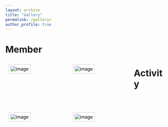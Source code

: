 ```yaml
---
layout: archive
title: "Gallery"
permalink: /gallery/
author_profile: true
---
```

<style type="text/css">
.gallery {
	list-style: none;
	margin: 0;
	padding: 0;
}
.gallery li {
	padding: 10px;
	margin: 0;
	float: left;
	position: relative;
	width: 180px;
	height: 130px;
}
.gallery img {
	background: #fff;
	border: solid 1px #ccc;
	padding: 5px;
}
.gallery li:hover img {
	border-color: #999;
}
.gallery em {
	width: 102px;
	background: url(images/bubble.gif) no-repeat;
	padding: 3px 0 6px;
	display: none;
	position: absolute;
	top: -2px;
	left: 50px;
	font-style: normal;
	text-align: center;
}
.gallery a {
	text-decoration: none;
	color: #000;
}
.gallery a:hover em {
	display: block;
}
</style>

# Member

<ul class="gallery">
	<li><a href="#"><em>Abstract</em><img src="/images/Myphoto.jpg" alt="image" /></a></li>
	<li><a href="#"><em>Ab</em><img src="/images/bio-photo.jpg" alt="image" /></a></li>
	<li><a href="#"><em>Abs</em><img src="/images/foo-bar-identity.jpg" alt="image" /></a></li>
	<li><a href="#"><em>Abst</em><img src="/images/Myphoto.jpg" alt="image" /></a></li>
</ul>

# Activity


